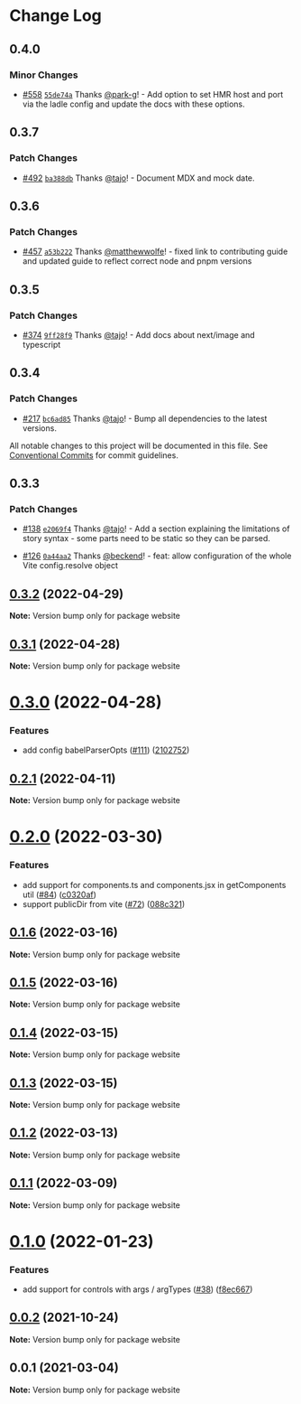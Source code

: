 # Change Log

## 0.4.0

### Minor Changes

- [#558](https://github.com/tajo/ladle/pull/558) [`55de74a`](https://github.com/tajo/ladle/commit/55de74a1c2dcedd7f50b088954afe0b83c69a4d6) Thanks [@park-g](https://github.com/park-g)! - Add option to set HMR host and port via the ladle config and update the docs with these options.

## 0.3.7

### Patch Changes

- [#492](https://github.com/tajo/ladle/pull/492) [`ba388db`](https://github.com/tajo/ladle/commit/ba388db19f2e07000b6fae95c6949a5750ee0b7d) Thanks [@tajo](https://github.com/tajo)! - Document MDX and mock date.

## 0.3.6

### Patch Changes

- [#457](https://github.com/tajo/ladle/pull/457) [`a53b222`](https://github.com/tajo/ladle/commit/a53b222c6c582c78802829dba7f4026b46b99503) Thanks [@matthewwolfe](https://github.com/matthewwolfe)! - fixed link to contributing guide and updated guide to reflect correct node and pnpm versions

## 0.3.5

### Patch Changes

- [#374](https://github.com/tajo/ladle/pull/374) [`9ff28f9`](https://github.com/tajo/ladle/commit/9ff28f9a3e0774229de81d62facd15314e882faf) Thanks [@tajo](https://github.com/tajo)! - Add docs about next/image and typescript

## 0.3.4

### Patch Changes

- [#217](https://github.com/tajo/ladle/pull/217) [`bc6ad85`](https://github.com/tajo/ladle/commit/bc6ad85efef15676cb1bcc2e86dc48b2dcea02e1) Thanks [@tajo](https://github.com/tajo)! - Bump all dependencies to the latest versions.

All notable changes to this project will be documented in this file.
See [Conventional Commits](https://conventionalcommits.org) for commit guidelines.

## 0.3.3

### Patch Changes

- [#138](https://github.com/tajo/ladle/pull/138) [`e2069f4`](https://github.com/tajo/ladle/commit/e2069f4b3d2b0b69a034c28e508a171ce011c45a) Thanks [@tajo](https://github.com/tajo)! - Add a section explaining the limitations of story syntax - some parts need to be static so they can be parsed.

* [#126](https://github.com/tajo/ladle/pull/126) [`0a44aa2`](https://github.com/tajo/ladle/commit/0a44aa2a1b40f392db3163cddfdae7633771edec) Thanks [@beckend](https://github.com/beckend)! - feat: allow configuration of the whole Vite config.resolve object

## [0.3.2](https://github.com/tajo/ladle/compare/website@0.3.1...website@0.3.2) (2022-04-29)

**Note:** Version bump only for package website

## [0.3.1](https://github.com/tajo/ladle/compare/website@0.3.0...website@0.3.1) (2022-04-28)

**Note:** Version bump only for package website

# [0.3.0](https://github.com/tajo/ladle/compare/website@0.2.1...website@0.3.0) (2022-04-28)

### Features

- add config babelParserOpts ([#111](https://github.com/tajo/ladle/issues/111)) ([2102752](https://github.com/tajo/ladle/commit/2102752e50a41606551d31c416a5fed69424312f))

## [0.2.1](https://github.com/tajo/ladle/compare/website@0.2.0...website@0.2.1) (2022-04-11)

**Note:** Version bump only for package website

# [0.2.0](https://github.com/tajo/ladle/compare/website@0.1.6...website@0.2.0) (2022-03-30)

### Features

- add support for components.ts and components.jsx in getComponents util ([#84](https://github.com/tajo/ladle/issues/84)) ([c0320af](https://github.com/tajo/ladle/commit/c0320af698083006bd4ec29db6be3b066020c2b3))
- support publicDir from vite ([#72](https://github.com/tajo/ladle/issues/72)) ([088c321](https://github.com/tajo/ladle/commit/088c3217a87e57cb32f2bc1d534716eff2960c09))

## [0.1.6](https://github.com/tajo/ladle/compare/website@0.1.5...website@0.1.6) (2022-03-16)

**Note:** Version bump only for package website

## [0.1.5](https://github.com/tajo/ladle/compare/website@0.1.4...website@0.1.5) (2022-03-16)

**Note:** Version bump only for package website

## [0.1.4](https://github.com/tajo/ladle/compare/website@0.1.3...website@0.1.4) (2022-03-15)

**Note:** Version bump only for package website

## [0.1.3](https://github.com/tajo/ladle/compare/website@0.1.2...website@0.1.3) (2022-03-15)

**Note:** Version bump only for package website

## [0.1.2](https://github.com/tajo/ladle/compare/website@0.1.1...website@0.1.2) (2022-03-13)

**Note:** Version bump only for package website

## [0.1.1](https://github.com/tajo/ladle/compare/website@0.1.0...website@0.1.1) (2022-03-09)

**Note:** Version bump only for package website

# [0.1.0](https://github.com/tajo/ladle/compare/website@0.0.2...website@0.1.0) (2022-01-23)

### Features

- add support for controls with args / argTypes ([#38](https://github.com/tajo/ladle/issues/38)) ([f8ec667](https://github.com/tajo/ladle/commit/f8ec6679fe7fcd508ca445dbca449549920caba8))

## [0.0.2](https://github.com/tajo/ladle/compare/website@0.0.1...website@0.0.2) (2021-10-24)

**Note:** Version bump only for package website

## 0.0.1 (2021-03-04)

**Note:** Version bump only for package website
